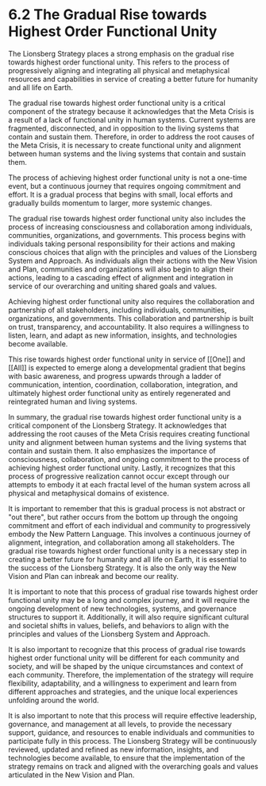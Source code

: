 # 6.2 The Gradual Rise towards Highest Order Functional Unity

The Lionsberg Strategy places a strong emphasis on the gradual rise towards highest order functional unity. This refers to the process of progressively aligning and integrating all physical and metaphysical resources and capabilities in service of creating a better future for humanity and all life on Earth.

The gradual rise towards highest order functional unity is a critical component of the strategy because it acknowledges that the Meta Crisis is a result of a lack of functional unity in human systems. Current systems are fragmented, disconnected, and in opposition to the living systems that contain and sustain them. Therefore, in order to address the root causes of the Meta Crisis, it is necessary to create functional unity and alignment between human systems and the living systems that contain and sustain them.

The process of achieving highest order functional unity is not a one-time event, but a continuous journey that requires ongoing commitment and effort. It is a gradual process that begins with small, local efforts and gradually builds momentum to larger, more systemic changes.

The gradual rise towards highest order functional unity also includes the process of increasing consciousness and collaboration among individuals, communities, organizations, and governments. This process begins with individuals taking personal responsibility for their actions and making conscious choices that align with the principles and values of the Lionsberg System and Approach. As individuals align their actions with the New Vision and Plan, communities and organizations will also begin to align their actions, leading to a cascading effect of alignment and integration in service of our overarching and uniting shared goals and values. 

Achieving highest order functional unity also requires the collaboration and partnership of all stakeholders, including individuals, communities, organizations, and governments. This collaboration and partnership is built on trust, transparency, and accountability. It also requires a willingness to listen, learn, and adapt as new information, insights, and technologies become available.

This rise towards highest order functional unity in service of [[One]] and [[All]] is expected to emerge along a developmental gradient that begins with basic awareness, and progress upwards through a ladder of communication, intention, coordination, collaboration, integration, and ultimately highest order functional unity as entirely regenerated and reintegrated human and living systems. 

In summary, the gradual rise towards highest order functional unity is a critical component of the Lionsberg Strategy. It acknowledges that addressing the root causes of the Meta Crisis requires creating functional unity and alignment between human systems and the living systems that contain and sustain them. It also emphasizes the importance of consciousness, collaboration, and ongoing commitment to the process of achieving highest order functional unity. Lastly, it recognizes that this process of progressive realization cannot occur except through our attempts to embody it at each fractal level of the human system across all physical and metaphysical domains of existence.

It is important to remember that this is gradual process is not abstract or "out there", but rather occurs from the bottom up through the ongoing commitment and effort of each individual and community to progressively embody the New Pattern Language.  This involves a continuous journey of alignment, integration, and collaboration among all stakeholders. The gradual rise towards highest order functional unity is a necessary step in creating a better future for humanity and all life on Earth, it is essential to the success of the Lionsberg Strategy. It is also the only way the New Vision and Plan can inbreak and become our reality. 

It is important to note that this process of gradual rise towards highest order functional unity may be a long and complex journey, and it will require the ongoing development of new technologies, systems, and governance structures to support it. Additionally, it will also require significant cultural and societal shifts in values, beliefs, and behaviors to align with the principles and values of the Lionsberg System and Approach.

It is also important to recognize that this process of gradual rise towards highest order functional unity will be different for each community and society, and will be shaped by the unique circumstances and context of each community. Therefore, the implementation of the strategy will require flexibility, adaptability, and a willingness to experiment and learn from different approaches and strategies, and the unique local experiences unfolding around the world. 

It is also important to note that this process will require effective leadership, governance, and management at all levels, to provide the necessary support, guidance, and resources to enable individuals and communities to participate fully in this process. The Lionsberg Strategy will be continuously reviewed, updated and refined as new information, insights, and technologies become available, to ensure that the implementation of the strategy remains on track and aligned with the overarching goals and values articulated in the New Vision and Plan. 